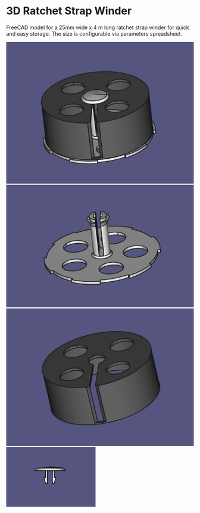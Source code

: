 # 3D Ratchet Strap Winder

FreeCAD model for a 25mm wide x 4 m long ratchet strap winder for quick and easy storage.
The size is configurable via parameters spreadsheet.

![](./images/complete.jpg)
![](./images/base.jpg)
![](./images/cover.jpg)
![](./images/clip.jpg)
